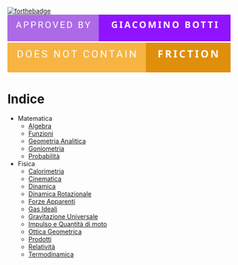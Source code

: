 [![forthebadge](https://forthebadge.com/images/badges/gluten-free.svg)](https://forthebadge.com) ![forthebadge](assets/badges/approved-by-giacomino-botti.svg) ![forthebadge](assets/badges/does-not-contain-friction.svg) 
# Indice
- Matematica
	- [Algebra](Matematica/Algebra.md)
	- [Funzioni](Matematica/Funzioni.md)
	- [Geometria Analitica](Matematica/Geometria%20Analitica.md)
	- [Goniometria](Matematica/Goniometria.md)
	- [Probabilità](Matematica/Probabilità.md)
- Fisica
	- [Calorimetria](Fisica/Calorimetria.md)
	- [Cinematica](Fisica/Cinematica.md)
	- [Dinamica](Fisica/Dinamica.md)
	- [Dinamica Rotazionale](Dinamica%20Rotazionale.md)
	- [Forze Apparenti](Forze%20Apparenti.md)
	- [Gas Ideali](Fisica/Gas%20Ideali.md)
	- [Gravitazione Universale](Fisica/Gravitazione%20Universale.md)
	- [Impulso e Quantità di moto](Impulso%20e%20Quantità%20di%20moto.md)
	- [Ottica Geometrica](Fisica/Ottica%20Geometrica.md)
	- [Prodotti](Fisica/Prodotti.md)
	- [Relatività](Fisica/Relatività.md)
	- [Termodinamica](Fisica/Termodinamica.md)

















